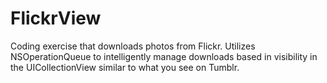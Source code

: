 # FlickrView

Coding exercise that downloads photos from Flickr.  Utilizes NSOperationQueue to intelligently manage downloads based in visibility in the UICollectionView similar to what you see on Tumblr.
